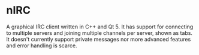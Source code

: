 nIRC
====

A graphical IRC client written in C++ and Qt 5. It has support for connecting to multiple servers and joining multiple channels per server, shown as tabs. It doesn't currently support private messages nor more advanced features and error handling is scarce.
